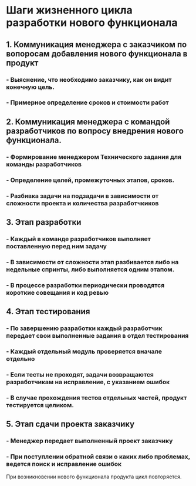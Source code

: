 # Шаги жизненного цикла разработки нового функционала
## 1. Коммуникация менеджера  с заказчиком по вопоросам добавления нового функционала в продукт
###  - Выяснение, что необходимо заказчику, как он видит конечную цель.
### - Примерное определение сроков и стоимости работ
## 2. Коммуникация менеджера с командой разработчиков по вопросу внедрения нового  функционала.
### - Формирование менеджером Технического задания для команды разработчиков
### - Определение целей, промежуточных этапов, сроков.
### - Разбивка задачи на подзадачи в зависимости от сложности проекта и количества разработчкиков
## 3. Этап разработки
### - Каждый в команде разработчиков выполняет поставленную перед ним задачу
### - В зависимости от сложности  этап разбивается либо  на  недельные спринты, либо выполняется одним этапом.
### - В процессе разработки периодически проводятся короткие совещания и код ревью
## 4. Этап тестирования
### - По завершению разработки каждый разработчик передает свои выполненные задания в отдел тестирования
### - Каждый отдельный модуль проверяется  вначале отдельно
### - Если тесты не проходят, задачи возвращаются разработчикам на исправление, с указанием ошибок
### - В случае прохождения тестов отдельных частей, продукт тестируется целиком.
## 5. Этап сдачи проекта заказчику
###  - Менеджер передает выполненный проект заказчику
### - При поступлении обратной связи о  каких либо  проблемах, ведется поиск и исправление ошибок

При возникновении нового функционала продукта цикл повторяется.

